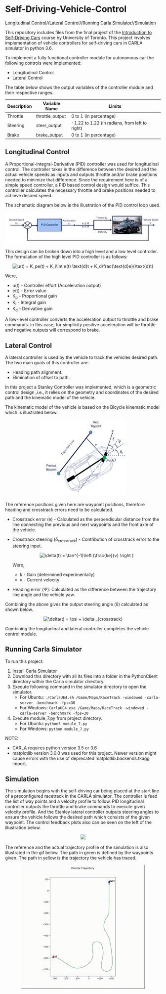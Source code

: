 # Self-Driving-Vehicle-Control
[Longitudinal Control](#Longitudinal-Control)//[Lateral Control](#Lateral-Control)//[Running Carla Simulator](#Running-Carla-Simulator)//[Simulation](#Simulation)

This repository includes files from the final project of the [Introduction to Self-Driving Cars](https://www.coursera.org/learn/intro-self-driving-cars) course by University of Toronto. This project involves implementation of vehicle controllers for self-driving cars in CARLA simulator in python 3.6.

To implement a fully functional controller module for autonomous car the following controls were implemented:
* Longitudinal Control
* Lateral Control

The table below shows the output variables of the controller module and their respective ranges. 

| Description |	Variable Name	| Limits
|---|---|---
Throttle |	throttle_output |	0 to 1 (in percentage)
Steering |	steer_output |	-1.22 to 1.22 (in radians, from left to right)
Brake	| brake_output |	0 to 1 (in percentage)

## Longitudinal Control

A Proportional-Integral-Derivative (PID) controller was used for longitudinal control. The controller takes in the difference between the desired and the actual vehicle speeds as inputs and outputs throttle and/or brake positions needed to minimize that difference. Since the requirement here is of a simple speed controller, a PID based control design would suffice. This controller calculates the necessary throttle and brake positions needed to achieve desired speed.

The schematic diagram below is the illustration of the PID control loop used.

<p align="center"><img src="https://github.com/JagtapSagar/Vehicle-Control/blob/main/media/longitudinal_control.PNG"></p>

This design can be broken down into a high level and a low level controller. The formulation of the high level PID controller is as follows:

<p align="center"><img src="https://latex.codecogs.com/gif.latex?\bg_white&space;u(t)&space;=&space;K_pe(t)&space;&plus;&space;K_i\int&space;e(t)&space;\text{d}t&space;&plus;&space;K_d\frac{\text{d}e}{\text{d}t}" title="u(t) = K_pe(t) + K_i\int e(t) \text{d}t + K_d\frac{\text{d}e}{\text{d}t}"></p>

Were,
- u(t) - Controller effort (Acceleration output)
- e(t) - Error value
- K<sub>p</sub> - Proportional gain
- K<sub>i</sub> - Integral gain
- K<sub>d</sub> - Derivative gain 

A low-level controller converts the acceleration output to throttle and brake commands. In this case, for simplicity positive acceleration will be throttle and negative outputs will correspond to brake.

## Lateral Control

A lateral controller is used by the vehicle to track the vehicles desired path. The two main goals of this controller are: </br>
* Heading path alignment.
* Elimination of offset to path.

In this project a Stanley Controller was implemented, which is a geometric control design ,i.e., it relies on the geometry and coordinates of the desired path and the kinematic model of the vehicle.

The kinematic model of the vehicle is based on the Bicycle kinematic model which is illustrated below.
<p align="center"><img src="https://github.com/JagtapSagar/Vehicle-Control/blob/main/media/kinematic_model_for_stanley_controller.PNG" width=280 height=250/></p>

The reference positions given here are waypoint positions, therefore heading and crosstrack errors need to be calculated.
- Crosstrack error (e) - Calculated as the perpendicular distance from the line connecting the previous and next waypoints and the front axle of the vehicle.
- Crosstrack steering (δ<sub>crosstrack</sub>) - Contribution of crosstrack error to the steering input.

  <p align="center"><img src="https://latex.codecogs.com/gif.latex?\bg_white&space;\delta(t)_{crosstrack}&space;=&space;\tan^{-1}\left&space;(\frac{ke}{v}&space;\right&space;)" title="\delta(t) = \tan^{-1}\left (\frac{ke}{v} \right )"></p>
  
  Were,
  - k - Gain (determined experimentally)
  - v - Current velocity

- Heading error (Ψ): Calculated as the difference between the trajectory line angle and the vehicle yaw.

Combining the above gives the output steering angle (δ) calculated as shown below.

<p align="center"><img src="https://latex.codecogs.com/gif.latex?\bg_white&space;\delta(t)&space;=&space;\psi&space;&plus;&space;\delta&space;_{crosstrack}" title="\delta(t) = \psi + \delta _{crosstrack}"></p>


Combining the longitudinal and lateral controller completes the vehicle control module.

Running Carla Simulator
---
To run this project:
1. Install Carla Simulator
2. Download this directory with all its files into a folder in the PythonClient directory within the Carla simulator directory.
3. Execute following command in the simulator directory to open the simulator.
   * For Ubuntu: `./CarlaUE4.sh /Game/Maps/RaceTrack -windowed -carla-server -benchmark -fps=30`
   * For Windows: `CarlaUE4.exe /Game/Maps/RaceTrack -windowed -carla-server -benchmark -fps=30`
4. Execute module_7.py from project directory.
   * For Ubuntu: `python3 module_7.py`
   * For Windows: `python module_7.py`

NOTE: 
* CARLA requires python version 3.5 or 3.6
* matplotlib version 3.0.0 was used for this project. Newer version might cause errors with the use of deprecated matplotlib.backends.tkagg import.



Simulation
---
The simulation begins with the self-driving car being placed at the start line of a preconfigured racetrack in the CARLA simulator. The controller is feed the list of way points and a velocity profile to follow. PID longitudinal controller outputs the throttle and brake commands to execute given velocity profile. And the Stanley lateral controller outputs steering angles to ensure the vehicle follows the desired path which consists of the given waypoint. The control feedback plots also can be seen on the left of the illustration below.

<p align="center"><img src="https://github.com/JagtapSagar/Vehicle-Control/blob/main/media/simulation_and_control_feedback.gif"><p>

The reference and the actual trajectory profile of the simulation is also illustrated in the gif below. The path in green is defined by the waypoints given. The path in yellow is the trajectory the vehicle has traced.
<p align="center"><img src="https://github.com/JagtapSagar/Vehicle-Control/blob/main/media/vehicle_trajectory.gif" width=402 height=402></p>

